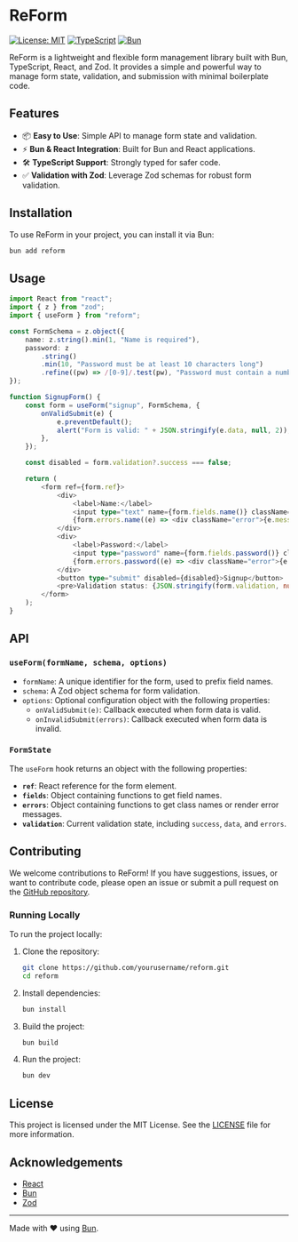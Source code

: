 
# ReForm

[![License: MIT](https://img.shields.io/badge/License-MIT-blue.svg)](LICENSE)
[![TypeScript](https://img.shields.io/badge/TypeScript-%E2%9C%93-blue)](https://www.typescriptlang.org/)
[![Bun](https://img.shields.io/badge/Bun-%E2%9C%93-green)](https://bun.sh)

ReForm is a lightweight and flexible form management library built with Bun, TypeScript, React, and Zod. It provides a simple and powerful way to manage form state, validation, and submission with minimal boilerplate code.

## Features

- 📦 **Easy to Use**: Simple API to manage form state and validation.
- ⚡ **Bun & React Integration**: Built for Bun and React applications.
- 🛠️ **TypeScript Support**: Strongly typed for safer code.
- ✅ **Validation with Zod**: Leverage Zod schemas for robust form validation.

## Installation

To use ReForm in your project, you can install it via Bun:

```bash
bun add reform
```

## Usage

```typescript
import React from "react";
import { z } from "zod";
import { useForm } from "reform";

const FormSchema = z.object({
    name: z.string().min(1, "Name is required"),
    password: z
        .string()
        .min(10, "Password must be at least 10 characters long")
        .refine((pw) => /[0-9]/.test(pw), "Password must contain a number"),
});

function SignupForm() {
    const form = useForm("signup", FormSchema, {
        onValidSubmit(e) {
            e.preventDefault();
            alert("Form is valid: " + JSON.stringify(e.data, null, 2));
        },
    });

    const disabled = form.validation?.success === false;

    return (
        <form ref={form.ref}>
            <div>
                <label>Name:</label>
                <input type="text" name={form.fields.name()} className={form.errors.name("error")} />
                {form.errors.name((e) => <div className="error">{e.message}</div>)}
            </div>
            <div>
                <label>Password:</label>
                <input type="password" name={form.fields.password()} className={form.errors.password("error")} />
                {form.errors.password((e) => <div className="error">{e.message}</div>)}
            </div>
            <button type="submit" disabled={disabled}>Signup</button>
            <pre>Validation status: {JSON.stringify(form.validation, null, 2)}</pre>
        </form>
    );
}
```

## API

### `useForm(formName, schema, options)`

- `formName`: A unique identifier for the form, used to prefix field names.
- `schema`: A Zod object schema for form validation.
- `options`: Optional configuration object with the following properties:
  - `onValidSubmit(e)`: Callback executed when form data is valid.
  - `onInvalidSubmit(errors)`: Callback executed when form data is invalid.

### `FormState`

The `useForm` hook returns an object with the following properties:

- **`ref`**: React reference for the form element.
- **`fields`**: Object containing functions to get field names.
- **`errors`**: Object containing functions to get class names or render error messages.
- **`validation`**: Current validation state, including `success`, `data`, and `errors`.

## Contributing

We welcome contributions to ReForm! If you have suggestions, issues, or want to contribute code, please open an issue or submit a pull request on the [GitHub repository](https://github.com/yourusername/reform).

### Running Locally

To run the project locally:

1. Clone the repository:
    ```bash
    git clone https://github.com/yourusername/reform.git
    cd reform
    ```

2. Install dependencies:
    ```bash
    bun install
    ```

3. Build the project:
    ```bash
    bun build
    ```

4. Run the project:
    ```bash
    bun dev
    ```

## License

This project is licensed under the MIT License. See the [LICENSE](LICENSE) file for more information.

## Acknowledgements

- [React](https://reactjs.org/)
- [Bun](https://bun.sh/)
- [Zod](https://github.com/colinhacks/zod)

---

Made with ❤️ using [Bun](https://bun.sh).
